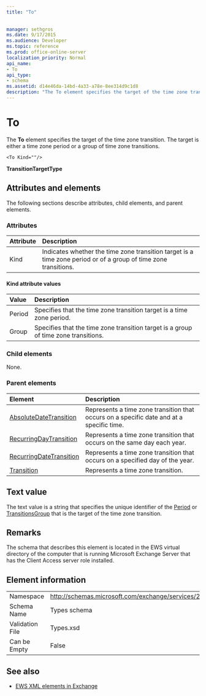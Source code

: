 ```yaml
---
title: "To"
 
 
manager: sethgros
ms.date: 9/17/2015
ms.audience: Developer
ms.topic: reference
ms.prod: office-online-server
localization_priority: Normal
api_name:
- To
api_type:
- schema
ms.assetid: d14e46da-14bd-4a33-a78e-8ee314d9c1d8
description: "The To element specifies the target of the time zone transition. The target is either a time zone period or a group of time zone transitions."
---
```


# To

The **To** element specifies the target of the time zone transition. The target is either a time zone period or a group of time zone transitions. 
  
```
<To Kind=""/>
```

 **TransitionTargetType**
## Attributes and elements

The following sections describe attributes, child elements, and parent elements.
  
### Attributes

|**Attribute**|**Description**|
|:-----|:-----|
|Kind  <br/> |Indicates whether the time zone transition target is a time zone period or of a group of time zone transitions.  <br/> |
   
#### Kind attribute values

|**Value**|**Description**|
|:-----|:-----|
|Period  <br/> |Specifies that the time zone transition target is a time zone period.  <br/> |
|Group  <br/> |Specifies that the time zone transition target is a group of time zone transitions.  <br/> |
   
### Child elements

None.
  
### Parent elements

|**Element**|**Description**|
|:-----|:-----|
|[AbsoluteDateTransition](absolutedatetransition.md) <br/> |Represents a time zone transition that occurs on a specific date and at a specific time.  <br/> |
|[RecurringDayTransition](recurringdaytransition.md) <br/> |Represents a time zone transition that occurs on the same day each year.  <br/> |
|[RecurringDateTransition](recurringdatetransition.md) <br/> |Represents a time zone transition that occurs on a specified day of the year.  <br/> |
|[Transition](transition.md) <br/> |Represents a time zone transition.  <br/> |
   
## Text value

The text value is a string that specifies the unique identifier of the [Period](period.md) or [TransitionsGroup](transitionsgroup.md) that is the target of the time zone transition. 
  
## Remarks

The schema that describes this element is located in the EWS virtual directory of the computer that is running Microsoft Exchange Server that has the Client Access server role installed.
  
## Element information

|||
|:-----|:-----|
|Namespace  <br/> |http://schemas.microsoft.com/exchange/services/2006/types  <br/> |
|Schema Name  <br/> |Types schema  <br/> |
|Validation File  <br/> |Types.xsd  <br/> |
|Can be Empty  <br/> |False  <br/> |
   
## See also



- [EWS XML elements in Exchange](ews-xml-elements-in-exchange.md)

